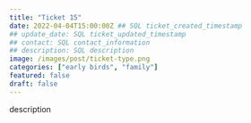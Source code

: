 ```yaml
---
title: "Ticket 15"
date: 2022-04-04T15:00:00Z ## SQL ticket_created_timestamp
## update_date: SQL ticket_updated_timestamp
## contact: SQL contact_information
## description: SQL description
image: /images/post/ticket-type.png
categories: ["early birds", "family"]
featured: false
draft: false
---
```


description
